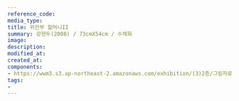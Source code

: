 ```yaml
---
reference_code:
media_type:
title: 위안부 할머니II
summary: 강현두(2008) / 73cmX54cm / 수채화
image:
description:
modified_at:
created_at:
components:
- https://wwm3.s3.ap-northeast-2.amazonaws.com/exhibition/(3)2층/그림자료/LHS_0257.jpg
tags:
-
---
```

